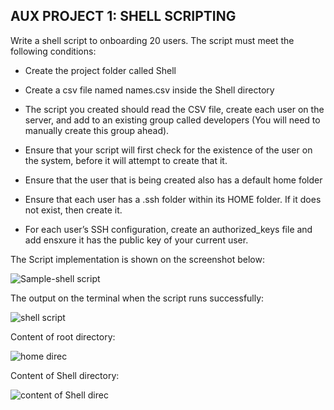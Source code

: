 ## AUX PROJECT 1: SHELL SCRIPTING
Write a shell script to onboarding 20 users. The script must meet the following conditions:

- Create the project folder called Shell

- Create a csv file named names.csv inside the Shell directory

- The script you created should read the CSV file, create each user on the server, and add to an existing group called developers (You will need to manually create this group ahead).

- Ensure that your script will first check for the existence of the user on the system, before it will attempt to create that it.

- Ensure that the user that is being created also has a default home folder

- Ensure that each user has a .ssh folder within its HOME folder. If it does not exist, then create it.

- For each user’s SSH configuration, create an authorized_keys file and add ensxure it has the public key of your current user.



The Script implementation is shown on the screenshot below:
  
  ![Sample-shell script](https://user-images.githubusercontent.com/52359007/165753461-34b76e21-f995-4286-9bf6-07a0ca522d28.PNG)
  
The output on the terminal when the script runs successfully:

  
  ![shell script](https://user-images.githubusercontent.com/52359007/165753732-a8d2bdc8-913b-4f29-9fcb-a851874d2558.PNG)
  
Content of root directory:

  
  ![home direc](https://user-images.githubusercontent.com/52359007/165754155-398da6ea-b037-44b5-a152-ec2361eb3ed5.PNG)
  
Content of Shell directory:  

![content of Shell direc](https://user-images.githubusercontent.com/52359007/165754285-894aad77-30c3-4d0b-99f3-fdc327dfffb4.PNG)


